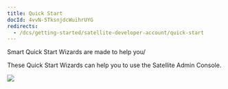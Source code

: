 ```yaml
---
title: Quick Start
docId: 4vvN-5TksnjdcWuihrUYG
redirects:
  - /dcs/getting-started/satellite-developer-account/quick-start
---
```


Smart Quick Start Wizards are made to help you/

These Quick Start Wizards can help you to use the Satellite Admin Console.

![](https://link.storjshare.io/raw/jua7rls6hkx5556qfcmhrqed2tfa/docs/images/Tgup1XHuNzp0knTU-h7-O_qs.png)
